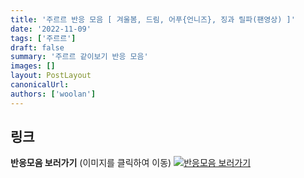 ```yaml
---
title: '주르르 반응 모음 [ 겨울봄, 드림, 어푸{언니즈}, 징과 릴파(팬영상) ]'
date: '2022-11-09'
tags: ['주르르']
draft: false
summary: '주르르 같이보기 반응 모음'
images: []
layout: PostLayout
canonicalUrl:
authors: ['woolan']
---
```


## 링크

**반응모음 보러가기** (이미지를 클릭하여 이동)
[![반응모음 보러가기](https://cdn.discordapp.com/attachments/1136601898116464710/1137050327938506852/logo.png)](https://cafe.naver.com/steamindiegame/8415870)
